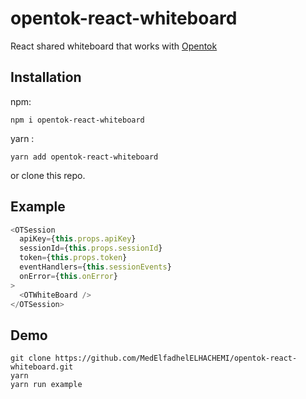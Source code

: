# opentok-react-whiteboard

React shared whiteboard that works with [Opentok](https://github.com/opentok/opentok-react)

Installation
----
npm:

`npm i opentok-react-whiteboard`

yarn :

`yarn add opentok-react-whiteboard`

or clone this repo.
## Example

```js
<OTSession
  apiKey={this.props.apiKey}
  sessionId={this.props.sessionId}
  token={this.props.token}
  eventHandlers={this.sessionEvents}
  onError={this.onError}
>
  <OTWhiteBoard />
</OTSession>
```

Demo
----
```
git clone https://github.com/MedElfadhelELHACHEMI/opentok-react-whiteboard.git
yarn
yarn run example
```

